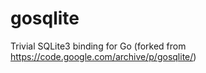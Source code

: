 # gosqlite
Trivial SQLite3 binding for Go (forked from https://code.google.com/archive/p/gosqlite/)
